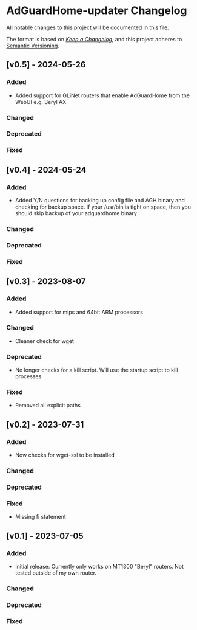 # AdGuardHome-updater Changelog

All notable changes to this project will be documented in this file.

The format is based on
[*Keep a Changelog*](https://keepachangelog.com/en/1.0.0/),
and this project adheres to
[Semantic Versioning](https://semver.org/spec/v2.0.0.html).


## [v0.5] - 2024-05-26

### Added
-  Added support for GLiNet routers that enable AdGuardHome from the WebUI e.g. Beryl AX
  
### Changed

### Deprecated

### Fixed


## [v0.4] - 2024-05-24

### Added
-  Added Y/N questions for backing up config file and AGH binary and checking for backup space. If your /usr/bin is tight on space, then you should skip backup of your adguardhome binary
  
### Changed

### Deprecated

### Fixed



## [v0.3] - 2023-08-07

### Added
-  Added support for mips and 64bit ARM processors
  
### Changed
- Cleaner check for wget

### Deprecated
-  No longer checks for a kill script. Will use the startup script to kill processes.

### Fixed
-  Removed all explicit paths



## [v0.2] - 2023-07-31

### Added
-  Now checks for wget-ssl to be installed
  
### Changed

### Deprecated

### Fixed
-   Missing fi statement


## [v0.1] - 2023-07-05

### Added

-  Initial release: Currently only works on MT1300 "Beryl" routers. Not tested outside of my own router.
  
### Changed

### Deprecated

### Fixed

